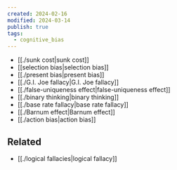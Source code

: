 ```yaml
---
created: 2024-02-16
modified: 2024-03-14
publish: true
tags:
  - cognitive_bias
---
```


- [[./sunk cost|sunk cost]]
- [[selection bias|selection bias]]
- [[./present bias|present bias]]
- [[./G.I. Joe fallacy|G.I. Joe fallacy]]
- [[./false-uniqueness effect|false-uniqueness effect]]
- [[./binary thinking|binary thinking]]
- [[./base rate fallacy|base rate fallacy]]
- [[./Barnum effect|Barnum effect]]
- [[./action bias|action bias]]


## Related
- [[./logical fallacies|logical fallacy]]